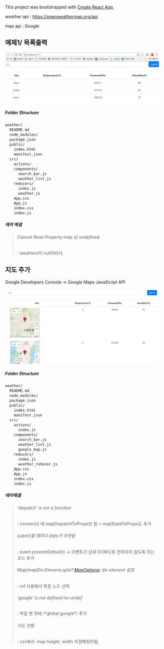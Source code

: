 This project was bootstrapped with [Create React App](https://github.com/facebookincubator/create-react-app).

weather api : https://openweathermap.org/api

map api : Google



## 예제1/ 목록출력



![예제화면](./1.JPG)

##### Folder Structure

```
weather/
  README.md
  node_modules/
  package.json
  public/
    index.html
    manifest.json
  src/
    actions/
    components/
  	  search_bar.js
  	  weather_list.js
    reducers/
  	  index.js
  	  weather.js
    App.css
    App.js
    index.css
    index.js
```



##### 에러 해결

> ###### Cannot Read Property map of undefined 
>
> : weathers이 null이라서.



## 지도 추가

Google Developers Console -> Google Maps JavaScript API

![예제화면](./2.JPG)

##### Folder Structure

```
weather/
  README.md
  node_modules/
  package.json
  public/
    index.html
    manifest.json
  src/
    actions/
      index.js
    components/
  	  search_bar.js
  	  weather_list.js
  	  google_map.js
    reducers/
  	  index.js
  	  weather_reducer.js
    App.css
    App.js
    index.css
    index.js
```



##### 에러해결

> ###### 'dispatch' is not a function
>
> : connect() 에 mapDispatchToProps만 씀 > mapStateToProps도 추가
>
> ###### submit할 때마다 data가 리셋됨
>
> : event.preventDefault() -> 이벤트가 상위 DOM으로 전파되지 않도록 하는 코드 추가
>
> ###### Map(mapDiv:Element,opts?:[MapOptions](https://developers.google.com/maps/documentation/javascript/reference?hl=ko#MapOptions)) div element 설정
>
> : ref 사용해서 특정 노드 선택
>
> ###### 'google' is not defined no-undef
>
> : 파일 맨 위에 /\*global google\*/ 추가
>
> ###### 지도 안뜸
>
> : css에서 .map height, width 지정해줘야됨.